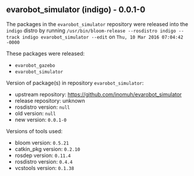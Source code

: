 ## evarobot_simulator (indigo) - 0.0.1-0

The packages in the `evarobot_simulator` repository were released into the `indigo` distro by running `/usr/bin/bloom-release --rosdistro indigo --track indigo evarobot_simulator --edit` on `Thu, 10 Mar 2016 07:04:42 -0000`

These packages were released:
- `evarobot_gazebo`
- `evarobot_simulator`

Version of package(s) in repository `evarobot_simulator`:

- upstream repository: https://github.com/inomuh/evarobot_simulator
- release repository: unknown
- rosdistro version: `null`
- old version: `null`
- new version: `0.0.1-0`

Versions of tools used:

- bloom version: `0.5.21`
- catkin_pkg version: `0.2.10`
- rosdep version: `0.11.4`
- rosdistro version: `0.4.4`
- vcstools version: `0.1.38`


